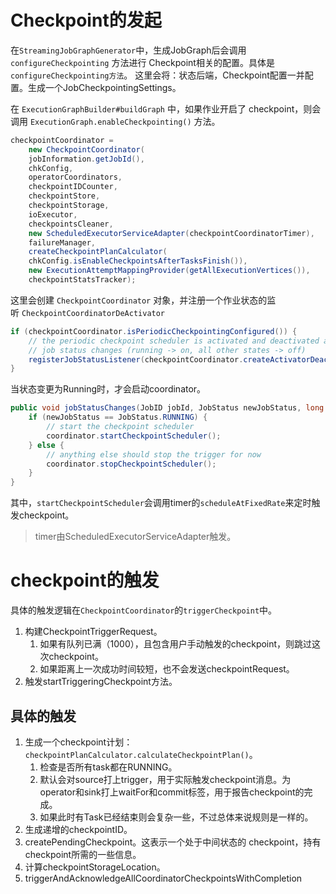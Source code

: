 # Checkpoint的发起
在`StreamingJobGraphGenerator`中，生成JobGraph后会调用`configureCheckpointing` 方法进行 Checkpoint相关的配置。具体是`configureCheckpointing方法`。
这里会将：状态后端，Checkpoint配置一并配置。生成一个JobCheckpointingSettings。

在 `ExecutionGraphBuilder#buildGraph` 中，如果作业开启了 checkpoint，则会调用 `ExecutionGraph.enableCheckpointing()` 方法。
```java
checkpointCoordinator =  
	new CheckpointCoordinator(  
	jobInformation.getJobId(),  
	chkConfig,  
	operatorCoordinators,  
	checkpointIDCounter,  
	checkpointStore,  
	checkpointStorage,  
	ioExecutor,  
	checkpointsCleaner,  
	new ScheduledExecutorServiceAdapter(checkpointCoordinatorTimer),  
	failureManager,  
	createCheckpointPlanCalculator(  
	chkConfig.isEnableCheckpointsAfterTasksFinish()),  
	new ExecutionAttemptMappingProvider(getAllExecutionVertices()),  
	checkpointStatsTracker);
```
这里会创建 `CheckpointCoordinator` 对象，并注册一个作业状态的监听 `CheckpointCoordinatorDeActivator`
```java
if (checkpointCoordinator.isPeriodicCheckpointingConfigured()) {  
	// the periodic checkpoint scheduler is activated and deactivated as a result of  
	// job status changes (running -> on, all other states -> off)  
	registerJobStatusListener(checkpointCoordinator.createActivatorDeactivator());  
}
```
当状态变更为Running时，才会启动coordinator。
```java
public void jobStatusChanges(JobID jobId, JobStatus newJobStatus, long timestamp) {  
	if (newJobStatus == JobStatus.RUNNING) {  
		// start the checkpoint scheduler  
		coordinator.startCheckpointScheduler();  
	} else {  
		// anything else should stop the trigger for now  
		coordinator.stopCheckpointScheduler();  
	}  
}
```
其中，`startCheckpointScheduler`会调用timer的`scheduleAtFixedRate`来定时触发checkpoint。

> timer由ScheduledExecutorServiceAdapter触发。

# checkpoint的触发

具体的触发逻辑在`CheckpointCoordinator`的`triggerCheckpoint`中。
1. 构建CheckpointTriggerRequest。
	1. 如果有队列已满（1000），且包含用户手动触发的checkpoint，则跳过这次checkpoint。
	2. 如果距离上一次成功时间较短，也不会发送checkpointRequest。
2. 触发startTriggeringCheckpoint方法。

## 具体的触发
1. 生成一个checkpoint计划：`checkpointPlanCalculator.calculateCheckpointPlan()`。
	1. 检查是否所有task都在RUNNING。
	2. 默认会对source打上trigger，用于实际触发checkpoint消息。为operator和sink打上waitFor和commit标签，用于报告checkpoint的完成。
	3. 如果此时有Task已经结束则会复杂一些，不过总体来说规则是一样的。
2. 生成递增的checkpointID。
3. createPendingCheckpoint。这表示一个处于中间状态的 checkpoint，持有checkpoint所需的一些信息。
4. 计算checkpointStorageLocation。
5. triggerAndAcknowledgeAllCoordinatorCheckpointsWithCompletion